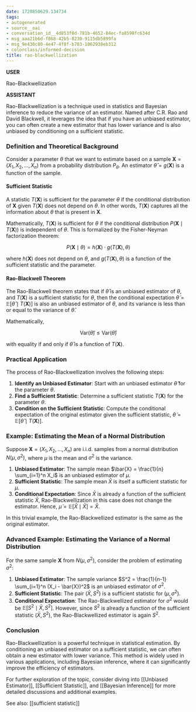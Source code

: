 ```yaml
---
date: 1720850629.134734
tags:
- autogenerated
- source__oai
- conversation_id__4d853f0d-781b-4652-84ec-fa8598fc634d
- msg_aaa21b6d-f868-42b5-8230-9115db5899fa
- msg_9e430c80-4e47-4f8f-b703-1062938eb312
- colorclass/informed-decision
title: rao-blackwellization
---
```


**USER**

Rao-Blackwellization


**ASSISTANT**

Rao-Blackwellization is a technique used in statistics and Bayesian inference to reduce the variance of an estimator. Named after C.R. Rao and David Blackwell, it leverages the idea that if you have an unbiased estimator, you can often create a new estimator that has lower variance and is also unbiased by conditioning on a sufficient statistic.

### Definition and Theoretical Background

Consider a parameter $\theta$ that we want to estimate based on a sample $\mathbf{X} = (X_1, X_2, \ldots, X_n)$ from a probability distribution $P_\theta$. An estimator $\hat{\theta} = g(\mathbf{X})$ is a function of the sample. 

#### Sufficient Statistic

A statistic $T(\mathbf{X})$ is sufficient for the parameter $\theta$ if the conditional distribution of $\mathbf{X}$ given $T(\mathbf{X})$ does not depend on $\theta$. In other words, $T(\mathbf{X})$ captures all the information about $\theta$ that is present in $\mathbf{X}$.

Mathematically, $T(\mathbf{X})$ is sufficient for $\theta$ if the conditional distribution $P(\mathbf{X} \mid T(\mathbf{X}))$ is independent of $\theta$. This is formalized by the Fisher-Neyman factorization theorem:

$$
P(\mathbf{X} \mid \theta) = h(\mathbf{X}) \cdot g(T(\mathbf{X}), \theta)
$$

where $h(\mathbf{X})$ does not depend on $\theta$, and $g(T(\mathbf{X}), \theta)$ is a function of the sufficient statistic and the parameter.

#### Rao-Blackwell Theorem

The Rao-Blackwell theorem states that if $\hat{\theta}$ is an unbiased estimator of $\theta$, and $T(\mathbf{X})$ is a sufficient statistic for $\theta$, then the conditional expectation $\tilde{\theta} = \mathbb{E}[\hat{\theta} \mid T(\mathbf{X})]$ is also an unbiased estimator of $\theta$, and its variance is less than or equal to the variance of $\hat{\theta}$.

Mathematically, 

$$
\mathrm{Var}(\tilde{\theta}) \leq \mathrm{Var}(\hat{\theta})
$$

with equality if and only if $\hat{\theta}$ is a function of $T(\mathbf{X})$.

### Practical Application

The process of Rao-Blackwellization involves the following steps:

1. **Identify an Unbiased Estimator**: Start with an unbiased estimator $\hat{\theta}$ for the parameter $\theta$.
2. **Find a Sufficient Statistic**: Determine a sufficient statistic $T(\mathbf{X})$ for the parameter $\theta$.
3. **Condition on the Sufficient Statistic**: Compute the conditional expectation of the original estimator given the sufficient statistic, $\tilde{\theta} = \mathbb{E}[\hat{\theta} \mid T(\mathbf{X})]$.

### Example: Estimating the Mean of a Normal Distribution

Suppose $\mathbf{X} = (X_1, X_2, \ldots, X_n)$ are i.i.d. samples from a normal distribution $N(\mu, \sigma^2)$, where $\mu$ is the mean and $\sigma^2$ is the variance. 

1. **Unbiased Estimator**: The sample mean $\bar{X} = \frac{1}{n} \sum_{i=1}^n X_i$ is an unbiased estimator of $\mu$.
2. **Sufficient Statistic**: The sample mean $\bar{X}$ is itself a sufficient statistic for $\mu$.
3. **Conditional Expectation**: Since $\bar{X}$ is already a function of the sufficient statistic $\bar{X}$, Rao-Blackwellization in this case does not change the estimator. Hence, $\tilde{\mu} = \mathbb{E}[\bar{X} \mid \bar{X}] = \bar{X}$.

In this trivial example, the Rao-Blackwellized estimator is the same as the original estimator.

### Advanced Example: Estimating the Variance of a Normal Distribution

For the same sample $\mathbf{X}$ from $N(\mu, \sigma^2)$, consider the problem of estimating $\sigma^2$:

1. **Unbiased Estimator**: The sample variance $S^2 = \frac{1}{n-1} \sum_{i=1}^n (X_i - \bar{X})^2$ is an unbiased estimator of $\sigma^2$.
2. **Sufficient Statistic**: The pair $(\bar{X}, S^2)$ is a sufficient statistic for $(\mu, \sigma^2)$.
3. **Conditional Expectation**: The Rao-Blackwellized estimator for $\sigma^2$ would be $\mathbb{E}[S^2 \mid \bar{X}, S^2]$. However, since $S^2$ is already a function of the sufficient statistic $(\bar{X}, S^2)$, the Rao-Blackwellized estimator is again $S^2$.

### Conclusion

Rao-Blackwellization is a powerful technique in statistical estimation. By conditioning an unbiased estimator on a sufficient statistic, we can often obtain a new estimator with lower variance. This method is widely used in various applications, including Bayesian inference, where it can significantly improve the efficiency of estimators.

For further exploration of the topic, consider diving into [[Unbiased Estimator]], [[Sufficient Statistic]], and [[Bayesian Inference]] for more detailed discussions and additional examples.

See also: [[sufficient statistic]]